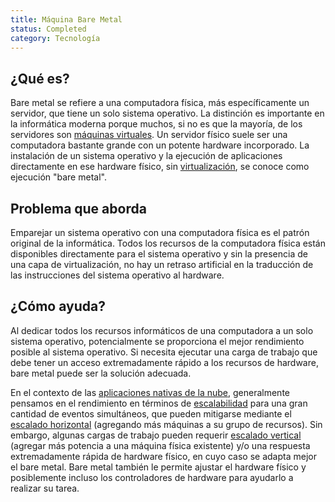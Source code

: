 ```yaml
---
title: Máquina Bare Metal
status: Completed
category: Tecnología
---
```


## ¿Qué es?

Bare metal se refiere a una computadora física, más específicamente un servidor, que tiene un solo sistema operativo. La distinción es importante en la informática moderna porque muchos, si no es que la mayoría, de los servidores son [máquinas virtuales](/virtual-machine/). Un servidor físico suele ser una computadora bastante grande con un potente hardware incorporado. La instalación de un sistema operativo y la ejecución de aplicaciones directamente en ese hardware físico, sin [virtualización](/virtualization/), se conoce como ejecución "bare metal".

## Problema que aborda

Emparejar un sistema operativo con una computadora física es el patrón original de la informática. Todos los recursos de la computadora física están disponibles directamente para el sistema operativo y sin la presencia de una capa de virtualización, no hay un retraso artificial en la traducción de las instrucciones del sistema operativo al hardware.

## ¿Cómo ayuda?

Al dedicar todos los recursos informáticos de una computadora a un solo sistema operativo, potencialmente se proporciona el mejor rendimiento posible al sistema operativo. Si necesita ejecutar una carga de trabajo que debe tener un acceso extremadamente rápido a los recursos de hardware, bare metal puede ser la solución adecuada.

En el contexto de las [aplicaciones nativas de la nube](/cloud-native-apps/), generalmente pensamos en el rendimiento en términos de [escalabilidad](/scalability/) para una gran cantidad de eventos simultáneos, que pueden mitigarse mediante el [escalado horizontal](/horizontal-scaling/) (agregando más máquinas a su grupo de recursos). Sin embargo, algunas cargas de trabajo pueden requerir [escalado vertical](/vertical-scaling/) (agregar más potencia a una máquina física existente) y/o una respuesta extremadamente rápida de hardware físico, en cuyo caso se adapta mejor el bare metal. Bare metal también le permite ajustar el hardware físico y posiblemente incluso los controladores de hardware para ayudarlo a realizar su tarea.
